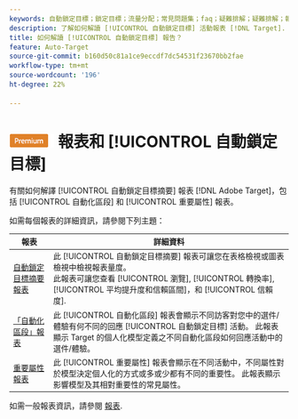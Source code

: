 ```yaml
---
keywords: 自動鎖定目標；鎖定目標；流量分配；常見問題集；faq；疑難排解；疑難排解；報表；自動鎖定目標摘要報表；摘要報表；自動化區段；重要屬性
description: 了解如何解讀 [!UICONTROL 自動鎖定目標] 活動報表 [!DNL Target].
title: 如何解讀 [!UICONTROL 自動鎖定目標] 報告？
feature: Auto-Target
source-git-commit: b160d50c81a1ce9eccdf7dc54531f23670bb2fae
workflow-type: tm+mt
source-wordcount: '196'
ht-degree: 22%

---
```


# ![PREMIUM](/help/main/assets/premium.png) 報表和 [!UICONTROL 自動鎖定目標]

有關如何解譯 [!UICONTROL 自動鎖定目標摘要] 報表 [!DNL Adobe Target]，包括 [!UICONTROL 自動化區段] 和 [!UICONTROL 重要屬性] 報表。

如需每個報表的詳細資訊，請參閱下列主題：

| 報表 | 詳細資料 |
| --- | --- |
| [自動鎖定目標摘要報表](/help/main/c-reports/personalization-reports/auto-target-summary-report.md) | 此 [!UICONTROL 自動鎖定目標摘要] 報表可讓您在表格檢視或圖表檢視中檢視報表量度。<br>此報表可讓您查看 [!UICONTROL 瀏覽], [!UICONTROL 轉換率], [!UICONTROL 平均提升度和信賴區間]，和 [!UICONTROL 信賴度]. |
| [「自動化區段」報表](/help/main/c-reports/c-personalization-insights-reports/automated-segments-report.md) | 此 [!UICONTROL 自動化區段] 報表會顯示不同訪客對您中的選件/體驗有何不同的回應 [!UICONTROL 自動鎖定目標] 活動。 此報表顯示 Target 的個人化模型定義之不同自動化區段如何回應活動中的選件/體驗。 |
| [重要屬性報表](/help/main/c-reports/c-personalization-insights-reports/important-attributes-report.md) | 此 [!UICONTROL 重要屬性] 報表會顯示在不同活動中，不同屬性對於模型決定個人化的方式或多或少都有不同的重要性。 此報表顯示影響模型及其相對重要性的常見屬性。 |

如需一般報表資訊，請參閱 [報表](/help/main/c-reports/reports.md).
